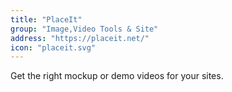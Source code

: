 ```yaml
---
title: "PlaceIt"
group: "Image,Video Tools & Site"
address: "https://placeit.net/"
icon: "placeit.svg"
---
```

Get the right mockup or demo videos for your sites.
